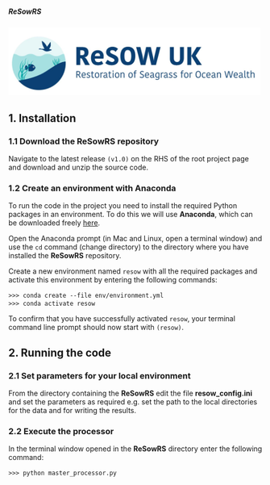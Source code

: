 ##### ReSowRS

<p align="left">
  <img src="/docs/images/logo.jpg" width="500">
</p>


## 1. Installation

### 1.1 Download the **ReSowRS** repository

Navigate to the latest release `(v1.0)` on the RHS of the root project page and download and unzip the source code.


### 1.2 Create an environment with Anaconda

To run the code in the project you need to install the required Python packages in an environment. To do this we will use **Anaconda**, which can be downloaded freely [here](https://www.anaconda.com/download/).

Open the Anaconda prompt (in Mac and Linux, open a terminal window) and use the `cd` command (change directory) to the directory where you have installed the **ReSowRS** repository.

Create a new environment named `resow` with all the required packages and activate this environment by entering the following commands:

```
>>> conda create --file env/environment.yml
>>> conda activate resow
```

To confirm that you have successfully activated `resow`, your terminal command line prompt should now start with `(resow)`.


## 2. Running the code

### 2.1 Set parameters for your local environment

From the directory containing the **ReSowRS** edit the file **resow_config.ini** and set the parameters as required e.g. set the path to the  local directories for the data and for writing the results.

### 2.2 Execute the processor

In the terminal window opened in the **ReSowRS** directory enter the following command:

```
>>> python master_processor.py
```
